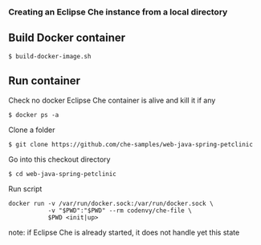 ### Creating an Eclipse Che instance from a local directory

## Build Docker container
```
$ build-docker-image.sh
```

## Run container

Check no docker Eclipse Che container is alive and kill it if any
```
$ docker ps -a
```

Clone a folder
```
$ git clone https://github.com/che-samples/web-java-spring-petclinic
```

Go into this checkout directory
```
$ cd web-java-spring-petclinic
```

Run script
```
docker run -v /var/run/docker.sock:/var/run/docker.sock \
           -v "$PWD":"$PWD" --rm codenvy/che-file \
           $PWD <init|up>
```

note: if Eclipse Che is already started, it does not handle yet this state
